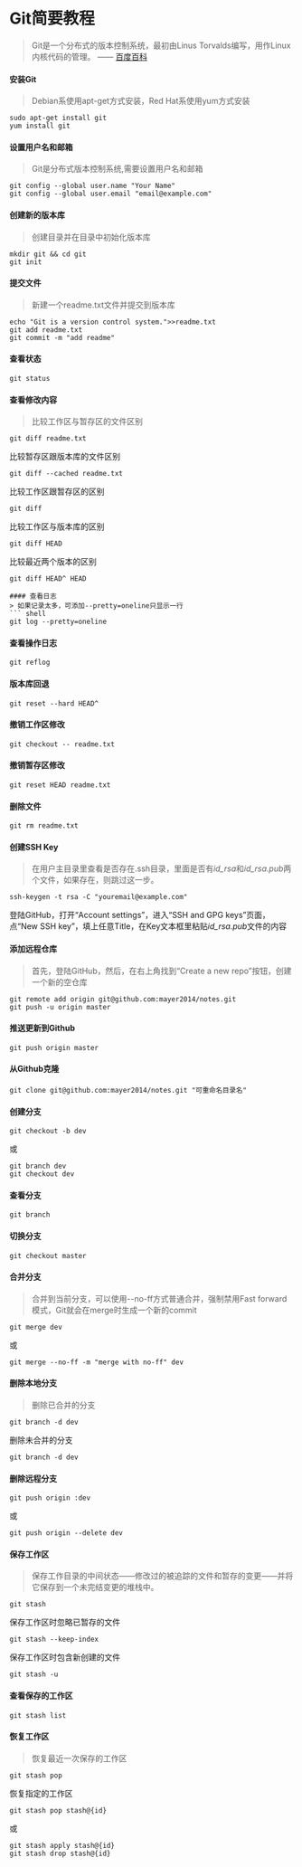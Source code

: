 # Git简要教程
> Git是一个分布式的版本控制系统，最初由Linus Torvalds编写，用作Linux内核代码的管理。    —— [百度百科](http://baike.baidu.com/link?url=oTyn9kHmPS2fiBhhZMYJztsVHGzxhxsORndyVKGm5soYJS68vrpsF7yRzM6gJEZf2Hcn3yrLE-MjIcCkNw1Cqq)  
  
#### 安装Git
> Debian系使用apt-get方式安装，Red Hat系使用yum方式安装
``` shell
sudo apt-get install git
yum install git
```

#### 设置用户名和邮箱
> Git是分布式版本控制系统,需要设置用户名和邮箱
``` shell
git config --global user.name "Your Name"
git config --global user.email "email@example.com"
```

#### 创建新的版本库
> 创建目录并在目录中初始化版本库
``` shell
mkdir git && cd git
git init
```

#### 提交文件
> 新建一个readme.txt文件并提交到版本库 
``` shell
echo "Git is a version control system.">>readme.txt
git add readme.txt
git commit -m "add readme"
```

#### 查看状态
> 
``` shell
git status
```

#### 查看修改内容
> 比较工作区与暂存区的文件区别
``` shell
git diff readme.txt
```
比较暂存区跟版本库的文件区别
``` shell
git diff --cached readme.txt
```
比较工作区跟暂存区的区别
``` shell
git diff
```
比较工作区与版本库的区别
``` shell
git diff HEAD
```
比较最近两个版本的区别
``` shell
git diff HEAD^ HEAD

#### 查看日志
> 如果记录太多，可添加--pretty=oneline只显示一行
``` shell
git log --pretty=oneline
```

#### 查看操作日志
> 
``` shell
git reflog
```

#### 版本库回退
> 
``` shell
git reset --hard HEAD^
```

#### 撤销工作区修改
> 
``` shell
git checkout -- readme.txt
```

#### 撤销暂存区修改
>
``` shell
git reset HEAD readme.txt
```

#### 删除文件
>
``` shell
git rm readme.txt
```

#### 创建SSH Key
> 在用户主目录里查看是否存在.ssh目录，里面是否有*id_rsa*和*id_rsa.pub*两个文件，如果存在，则跳过这一步。
``` shell
ssh-keygen -t rsa -C "youremail@example.com"
```
登陆GitHub，打开“Account settings”，进入“SSH and GPG keys”页面，点“New SSH key”，填上任意Title，在Key文本框里粘贴*id_rsa.pub*文件的内容
  
#### 添加远程仓库
> 首先，登陆GitHub，然后，在右上角找到“Create a new repo”按钮，创建一个新的空仓库
``` shell
git remote add origin git@github.com:mayer2014/notes.git
git push -u origin master
```

#### 推送更新到Github
> 
``` shell
git push origin master
```

#### 从Github克隆
> 
``` shell
git clone git@github.com:mayer2014/notes.git "可重命名目录名"
```

#### 创建分支
> 
``` shell
git checkout -b dev
```
或
``` shell
git branch dev
git checkout dev
```

#### 查看分支
> 
``` shell
git branch
```

#### 切换分支
> 
``` shell
git checkout master
```

#### 合并分支
> 合并到当前分支，可以使用--no-ff方式普通合并，强制禁用Fast forward模式，Git就会在merge时生成一个新的commit
``` shell
git merge dev
```
或
``` shell
git merge --no-ff -m "merge with no-ff" dev
```

#### 删除本地分支
> 删除已合并的分支 
``` shell
git branch -d dev
```
删除未合并的分支
``` shell
git branch -d dev
```

#### 删除远程分支
> 
``` shell
git push origin :dev
```
或
``` shell
git push origin --delete dev
```

#### 保存工作区
> 保存工作目录的中间状态——修改过的被追踪的文件和暂存的变更——并将它保存到一个未完结变更的堆栈中。
``` shell
git stash
```
保存工作区时忽略已暂存的文件
``` shell
git stash --keep-index
```
保存工作区时包含新创建的文件
``` shell
git stash -u
```

#### 查看保存的工作区
> 
``` shell
git stash list
```

#### 恢复工作区
> 恢复最近一次保存的工作区
``` shell
git stash pop
```
恢复指定的工作区
``` shell
git stash pop stash@{id}
```
或
``` shell 
git stash apply stash@{id}
git stash drop stash@{id}
```

